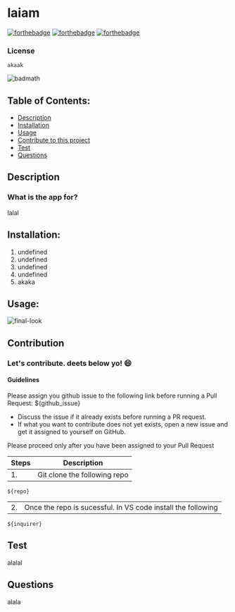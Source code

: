 

# laiam  
[![forthebadge](https://forthebadge.com/images/badges/powered-by-coffee.svg)](https://forthebadge.com)
[![forthebadge](https://forthebadge.com/images/badges/made-with-javascript.svg)](https://forthebadge.com)
[![forthebadge](https://forthebadge.com/images/badges/uses-git.svg)](https://forthebadge.com)

### License
    akaak
![badmath](https://img.shields.io/apm/l/testing?style=for-the-badge) 




## Table of Contents:
- [Description](#description)
- [Installation](#installation)
- [Usage](#usage)
- [Contribute to this project](#contribution)
- [Test](#test)
- [Questions](#questions)

## Description 
### What is the app for?
lalal

## Installation:
1. undefined
2. undefined
3. undefined
4. undefined
5. akaka

## Usage:
<img src='assets/images/final_look.gif' alt="final-look">
 
## Contribution
### Let's contribute. deets below yo! :smile:
#### Guidelines 

Please assign you github issue to the following link before running a Pull Request: 
    ${github_issue}
- Discuss the issue if it already exists before running a PR request.
- If what you want to contribute does not yet exists, open a new issue and get it assigned to yourself on GitHub.

Please proceed only after you have been assigned to your Pull Request  

| Steps | Description | 
| ------------- |:-------------:| 
| 1. | Git clone the following repo |

    ${repo}
| | |    
| ------------- |:-------------:|
| 2. | Once the repo is sucessful. In VS code install the following | 

    ${inquirer}    

## Test
alalal

## Questions
alala 

